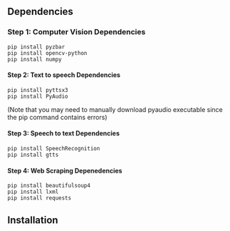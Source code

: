 


## Dependencies 

### Step 1: Computer Vision Dependencies 
```
pip install pyzbar
pip install opencv-python
pip install numpy
```
#### Step 2: Text to speech Dependencies
```
pip install pyttsx3
pip install PyAudio
```
(Note that you may need to manually download pyaudio executable since the pip command contains errors)

#### Step 3: Speech to text Dependencies
```
pip install SpeechRecognition
pip install gtts
```

#### Step 4: Web Scraping Depenedencies
```
pip install beautifulsoup4
pip install lxml 
pip install requests 
```

## Installation


